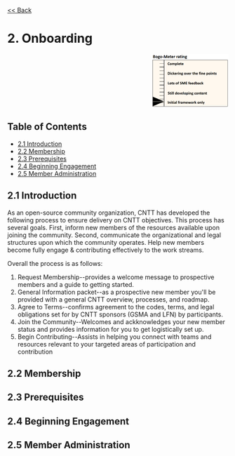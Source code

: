 [<< Back](../)

# 2. Onboarding
<p align="right"><img src="../figures/bogo_ifo.png" alt="scope" title="Scope" width="35%"/></p>

## Table of Contents
* [2.1 Introduction](#2.1)
* [2.2 Membership](#2.2)
* [2.3 Prerequisites](#2.3)
* [2.4 Beginning Engagement](#2.4)
* [2.5 Member Administration](#2.4)

<a name="2.1"></a>
## 2.1 Introduction

As an open-source community organization, CNTT has developed the following process to ensure delivery on CNTT objectives. This process has several goals. First, inform new members of the resources available upon joining the community. Second, communicate the organizational and legal structures upon which the community operates. Help new members become fully engage & contributing effectively to the work streams.

Overall the process is as follows:

1. Request Membership--provides a welcome message to prospective members and a guide to getting started.
2. General Information packet--as a prospective new member you'll be provided with a general CNTT overview, processes, and roadmap.
3. Agree to Terms--confirms agreement to the codes, terms, and legal obligations set for by CNTT sponsors (GSMA and LFN) by participants.
4. Join the Community--Welcomes and ackknowledges your new member status and provides information for you to get logistically set up.
5. Begin Contributing--Assists in helping you connect with teams and resources relevant to your targeted areas of participation and contribution

<a name="2.2"></a>
## 2.2 Membership

<a name="2.3"></a>
## 2.3 Prerequisites

<a name="2.4"></a>
## 2.4 Beginning Engagement

<a name="2.5"></a>
## 2.5 Member Administration
